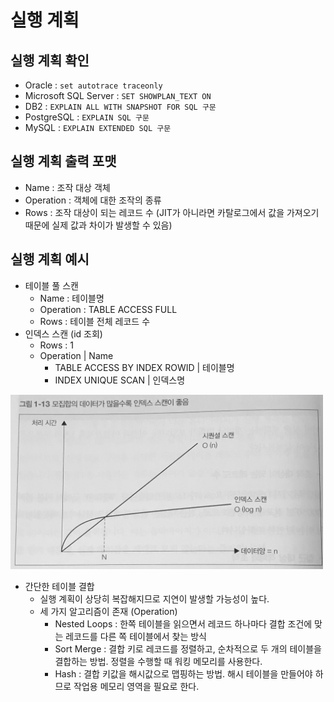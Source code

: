 # 실행 계획

## 실행 계획 확인

* Oracle : ```set autotrace traceonly```
* Microsoft SQL Server : ```SET SHOWPLAN_TEXT ON```
* DB2 : ```EXPLAIN ALL WITH SNAPSHOT FOR SQL 구문```
* PostgreSQL : ```EXPLAIN SQL 구문```
* MySQL : ```EXPLAIN EXTENDED SQL 구문```

## 실행 계획 출력 포맷

* Name : 조작 대상 객체
* Operation : 객체에 대한 조작의 종류
* Rows : 조작 대상이 되는 레코드 수 (JIT가 아니라면 카탈로그에서 값을 가져오기 때문에 실제 값과 차이가 발생할 수 있음)

## 실행 계획 예시

* 테이블 풀 스캔
	* Name : 테이블명
	* Operation : TABLE ACCESS FULL
	* Rows : 테이블 전체 레코드 수
* 인덱스 스캔 (id 조회)
	* Rows : 1
	* Operation | Name
		* TABLE ACCESS BY INDEX ROWID | 테이블명
		* INDEX UNIQUE SCAN | 인덱스명

<img src="https://github.com/miki1029/note/raw/master/sql/img/scan_time.jpg" width="500px"/>

* 간단한 테이블 결합
	* 실행 계획이 상당히 복잡해지므로 지연이 발생할 가능성이 높다.
	* 세 가지 알고리즘이 존재 (Operation)
		* Nested Loops : 한쪽 테이블을 읽으면서 레코드 하나마다 결합 조건에 맞는 레코드를 다른 쪽 테이블에서 찾는 방식
		* Sort Merge : 결합 키로 레코드를 정렬하고, 순차적으로 두 개의 테이블을 결합하는 방법. 정렬을 수행할 때 워킹 메모리를 사용한다.
		* Hash : 결합 키값을 해시값으로 맵핑하는 방법. 해시 테이블을 만들어야 하므로 작업용 메모리 영역을 필요로 한다.
